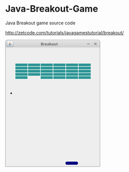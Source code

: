 # Java-Breakout-Game
Java Breakout game source code

http://zetcode.com/tutorials/javagamestutorial/breakout/

![Breakout game screenshot](breakout_game.png)
